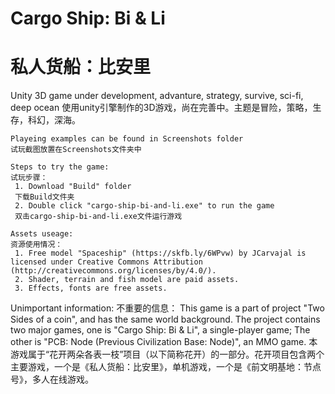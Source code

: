 # Cargo Ship: Bi & Li
# 私人货船：比安里
 Unity 3D game under development, advanture, strategy, survive, sci-fi, deep ocean 
 使用unity引擎制作的3D游戏，尚在完善中。主题是冒险，策略，生存，科幻，深海。
```
Playeing examples can be found in Screenshots folder
试玩截图放置在Screenshots文件夹中
```
```
Steps to try the game:
试玩步骤：
 1. Download "Build" folder
 下载Build文件夹
 2. Double click "cargo-ship-bi-and-li.exe" to run the game
 双击cargo-ship-bi-and-li.exe文件运行游戏
```
```
Assets useage:
资源使用情况：
 1. Free model "Spaceship" (https://skfb.ly/6WPvw) by JCarvajal is licensed under Creative Commons Attribution (http://creativecommons.org/licenses/by/4.0/).
 2. Shader, terrain and fish model are paid assets.
 3. Effects, fonts are free assets.
```

Unimportant information:
不重要的信息：
 This game is a part of project "Two Sides of a coin", and has the same world background. The project contains two major games, one is "Cargo Ship: Bi & Li", a single-player game; The other is "PCB: Node (Previous Civilization Base: Node)", an MMO game. 
 本游戏属于“花开两朵各表一枝”项目（以下简称花开）的一部分。花开项目包含两个主要游戏，一个是《私人货船：比安里》，单机游戏，一个是《前文明基地：节点号》，多人在线游戏。

